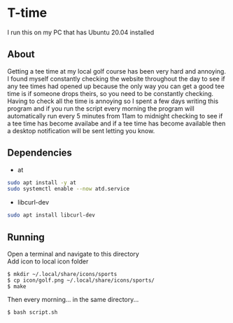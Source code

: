 # T-time

I run this on my PC that has Ubuntu 20.04 installed

## About

Getting a tee time at my local golf course has been very hard and annoying. I found myself constantly checking the website throughout the day to see if any tee times had opened up because the only way you can get a good tee time is if someone drops theirs, so you need to be constantly checking. Having to check all the time is annoying so I spent a few days writing this program and if you run the script every morning the program will automatically run every 5 minutes from 11am to midnight checking to see if a tee time has become availabe and if a tee time has become available then a desktop notification will be sent letting you know.

## Dependencies
- at
``` bash
sudo apt install -y at
sudo systemctl enable --now atd.service
```
- libcurl-dev
```bash
sudo apt install libcurl-dev
```

## Running
Open a terminal and navigate to this directory <br>
Add icon to local icon folder
```
$ mkdir ~/.local/share/icons/sports
$ cp icon/golf.png ~/.local/share/icons/sports/ 
$ make
```
Then every morning... in the same directory...
```
$ bash script.sh
```
